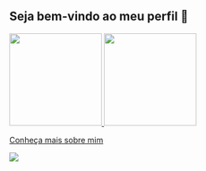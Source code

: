 ## Seja bem-vindo ao meu perfil 👋
<div>
  <a href="https://github.com/brenomf04">
  <img height="165em" src="https://github-readme-stats.vercel.app/api?username=brenomf04&show_icons=true&theme=blue-green&include_all_commits=true&count_private=true"/>
  <img height="165em" src="https://github-readme-stats.vercel.app/api/top-langs/?username=brenomf04&layout=compact&langs_count=7&theme=blue-green"/>
</div>

<a href="https://brenomf04.github.io/Portifolio/">Conheça mais sobre mim


![](https://komarev.com/ghpvc/?username=BrenoMenaniFabri&color=32a852)

